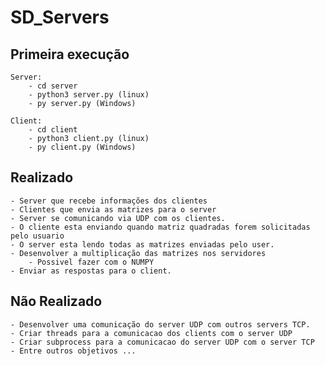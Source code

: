 # SD_Servers

## Primeira execução

    Server:
        - cd server
        - python3 server.py (linux)
        - py server.py (Windows)

    Client:
        - cd client
        - python3 client.py (linux)
        - py client.py (Windows)
## Realizado

    - Server que recebe informações dos clientes
    - Clientes que envia as matrizes para o server
    - Server se comunicando via UDP com os clientes.
    - O cliente esta enviando quando matriz quadradas forem solicitadas pelo usuario
    - O server esta lendo todas as matrizes enviadas pelo user.
    - Desenvolver a multiplicação das matrizes nos servidores
        - Possivel fazer com o NUMPY
    - Enviar as respostas para o client.
    

## Não Realizado

    - Desenvolver uma comunicação do server UDP com outros servers TCP.
    - Criar threads para a comunicacao dos clients com o server UDP
    - Criar subprocess para a comunicacao do server UDP com o server TCP
    - Entre outros objetivos ...